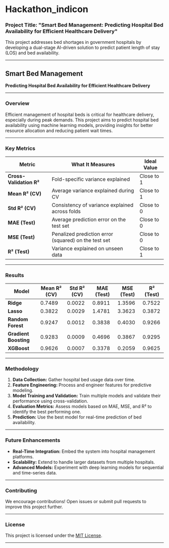 # Hackathon_indicon

### Project Title: "Smart Bed Management: Predicting Hospital Bed Availability for Efficient Healthcare Delivery"

This project addresses bed shortages in government hospitals by developing a dual-stage AI-driven solution to predict patient length of stay (LOS) and bed availability.

---

## **Smart Bed Management**  
**Predicting Hospital Bed Availability for Efficient Healthcare Delivery**

---

### **Overview**
Efficient management of hospital beds is critical for healthcare delivery, especially during peak demands. This project aims to predict hospital bed availability using machine learning models, providing insights for better resource allocation and reducing patient wait times.

---

### **Key Metrics**

| **Metric**          | **What It Measures**                                   | **Ideal Value** |
|----------------------|-------------------------------------------------------|------------------|
| **Cross-Validation R²** | Fold-specific variance explained                       | Close to 1       |
| **Mean R² (CV)**      | Average variance explained during CV                   | Close to 1       |
| **Std R² (CV)**       | Consistency of variance explained across folds         | Close to 0       |
| **MAE (Test)**        | Average prediction error on the test set               | Close to 0       |
| **MSE (Test)**        | Penalized prediction error (squared) on the test set   | Close to 0       |
| **R² (Test)**         | Variance explained on unseen data                      | Close to 1       |

---

### **Results**

| **Model**            | **Mean R² (CV)** | **Std R² (CV)** | **MAE (Test)** | **MSE (Test)** | **R² (Test)** |
|-----------------------|------------------|-----------------|----------------|----------------|---------------|
| **Ridge**            | 0.7489           | 0.0022          | 0.8911         | 1.3596         | 0.7522        |
| **Lasso**            | 0.3822           | 0.0029          | 1.4781         | 3.3623         | 0.3872        |
| **Random Forest**    | 0.9247           | 0.0012          | 0.3838         | 0.4030         | 0.9266        |
| **Gradient Boosting**| 0.9283           | 0.0009          | 0.4696         | 0.3867         | 0.9295        |
| **XGBoost**          | 0.9626           | 0.0007          | 0.3378         | 0.2059         | 0.9625        |

---

### **Methodology**
1. **Data Collection:** Gather hospital bed usage data over time.
2. **Feature Engineering:** Process and engineer features for predictive modeling.
3. **Model Training and Validation:** Train multiple models and validate their performance using cross-validation.
4. **Evaluation Metrics:** Assess models based on MAE, MSE, and R² to identify the best performing one.
5. **Prediction:** Use the best model for real-time prediction of bed availability.

---

### **Future Enhancements**
- **Real-Time Integration:** Embed the system into hospital management platforms.
- **Scalability:** Extend to handle larger datasets from multiple hospitals.
- **Advanced Models:** Experiment with deep learning models for sequential and time-series data.

---

### **Contributing**
We encourage contributions! Open issues or submit pull requests to improve this project further.

---

### **License**
This project is licensed under the [MIT License](./LICENSE).

---
